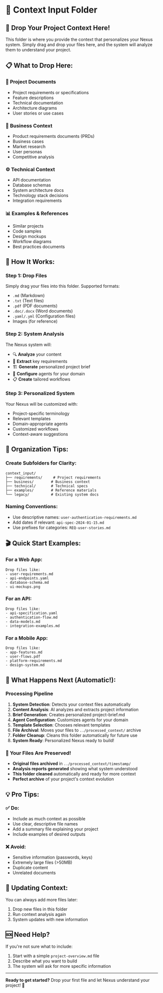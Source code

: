 # 📁 Context Input Folder

## 🎯 Drop Your Project Context Here!

This folder is where you provide the context that personalizes your Nexus system. Simply drag and drop your files here, and the system will analyze them to understand your project.

## 📋 What to Drop Here:

### 📄 **Project Documents**
- Project requirements or specifications
- Feature descriptions
- Technical documentation
- Architecture diagrams
- User stories or use cases

### 💼 **Business Context**
- Product requirements documents (PRDs)
- Business cases
- Market research
- User personas
- Competitive analysis

### ⚙️ **Technical Context**
- API documentation
- Database schemas
- System architecture docs
- Technology stack decisions
- Integration requirements

### 📊 **Examples & References**
- Similar projects
- Code samples
- Design mockups
- Workflow diagrams
- Best practices documents

## 🚀 How It Works:

### Step 1: Drop Files
Simply drag your files into this folder. Supported formats:
- `.md` (Markdown)
- `.txt` (Text files)
- `.pdf` (PDF documents)
- `.doc/.docx` (Word documents)
- `.yaml/.yml` (Configuration files)
- Images (for reference)

### Step 2: System Analysis
The Nexus system will:
- 🔍 **Analyze** your content
- 🎯 **Extract** key requirements
- 🏗️ **Generate** personalized project brief
- 🤖 **Configure** agents for your domain
- 📋 **Create** tailored workflows

### Step 3: Personalized System
Your Nexus will be customized with:
- Project-specific terminology
- Relevant templates
- Domain-appropriate agents
- Customized workflows
- Context-aware suggestions

## 📁 Organization Tips:

### Create Subfolders for Clarity:
```
context_input/
├── requirements/     # Project requirements
├── business/        # Business context
├── technical/       # Technical specs
├── examples/        # Reference materials
└── legacy/          # Existing system docs
```

### Naming Conventions:
- Use descriptive names: `user-authentication-requirements.md`
- Add dates if relevant: `api-spec-2024-01-15.md`
- Use prefixes for categories: `REQ-user-stories.md`

## 🎬 Quick Start Examples:

### For a Web App:
```
Drop files like:
- user-requirements.md
- api-endpoints.yaml  
- database-schema.md
- ui-mockups.png
```

### For an API:
```
Drop files like:
- api-specification.yaml
- authentication-flow.md
- data-models.md
- integration-examples.md
```

### For a Mobile App:
```
Drop files like:
- app-features.md
- user-flows.pdf
- platform-requirements.md
- design-system.md
```

## 🤖 What Happens Next (Automatic!):

### Processing Pipeline
1. **System Detection**: Detects your context files automatically
2. **Content Analysis**: AI analyzes and extracts project information  
3. **Brief Generation**: Creates personalized project-brief.md
4. **Agent Configuration**: Customizes agents for your domain
5. **Template Selection**: Chooses relevant templates
6. **File Archival**: Moves your files to `../processed_context/` archive
7. **Folder Cleanup**: Cleans this folder automatically for future use
8. **System Ready**: Personalized Nexus ready to build!

### 📁 Your Files Are Preserved!
- **Original files archived** in `../processed_context/timestamp/`
- **Analysis reports generated** showing what system understood
- **This folder cleaned** automatically and ready for more context
- **Perfect archive** of your project's context evolution

## 💡 Pro Tips:

### ✅ Do:
- Include as much context as possible
- Use clear, descriptive file names
- Add a summary file explaining your project
- Include examples of desired outputs

### ❌ Avoid:
- Sensitive information (passwords, keys)
- Extremely large files (>50MB)
- Duplicate content
- Unrelated documents

## 🔄 Updating Context:

You can always add more files later:
1. Drop new files in this folder
2. Run context analysis again
3. System updates with new information

## 🆘 Need Help?

If you're not sure what to include:
1. Start with a simple `project-overview.md` file
2. Describe what you want to build
3. The system will ask for more specific information

---

**Ready to get started?** Drop your first file and let Nexus understand your project! 🚀